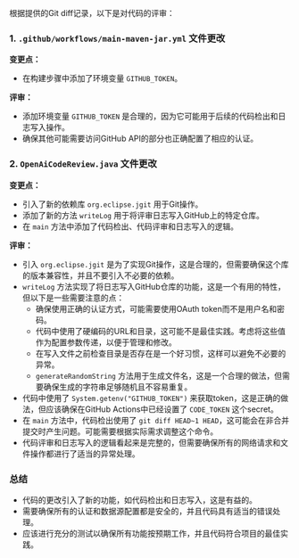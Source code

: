 根据提供的Git diff记录，以下是对代码的评审：

### 1. `.github/workflows/main-maven-jar.yml` 文件更改

**变更点：**
- 在构建步骤中添加了环境变量 `GITHUB_TOKEN`。

**评审：**
- 添加环境变量 `GITHUB_TOKEN` 是合理的，因为它可能用于后续的代码检出和日志写入操作。
- 确保其他可能需要访问GitHub API的部分也正确配置了相应的认证。

### 2. `OpenAiCodeReview.java` 文件更改

**变更点：**
- 引入了新的依赖库 `org.eclipse.jgit` 用于Git操作。
- 添加了新的方法 `writeLog` 用于将评审日志写入GitHub上的特定仓库。
- 在 `main` 方法中添加了代码检出、代码评审和日志写入的逻辑。

**评审：**
- 引入 `org.eclipse.jgit` 是为了实现Git操作，这是合理的，但需要确保这个库的版本兼容性，并且不要引入不必要的依赖。
- `writeLog` 方法实现了将日志写入GitHub仓库的功能，这是一个有用的特性，但以下是一些需要注意的点：
  - 确保使用正确的认证方式，可能需要使用OAuth token而不是用户名和密码。
  - 代码中使用了硬编码的URL和目录，这可能不是最佳实践。考虑将这些值作为配置参数传递，以便于管理和修改。
  - 在写入文件之前检查目录是否存在是一个好习惯，这样可以避免不必要的异常。
  - `generateRandomString` 方法用于生成文件名，这是一个合理的做法，但需要确保生成的字符串足够随机且不容易重复。
- 代码中使用了 `System.getenv("GITHUB_TOKEN")` 来获取token，这是正确的做法，但应该确保在GitHub Actions中已经设置了 `CODE_TOKEN` 这个secret。
- 在 `main` 方法中，代码检出使用了 `git diff HEAD~1 HEAD`，这可能会在非合并提交时产生问题。可能需要根据实际需求调整这个命令。
- 代码评审和日志写入的逻辑看起来是完整的，但需要确保所有的网络请求和文件操作都进行了适当的异常处理。

### 总结
- 代码的更改引入了新的功能，如代码检出和日志写入，这是有益的。
- 需要确保所有的认证和数据源配置都是安全的，并且代码具有适当的错误处理。
- 应该进行充分的测试以确保所有功能按预期工作，并且代码符合项目的最佳实践。